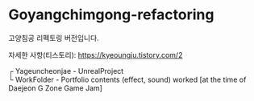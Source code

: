 # Goyangchimgong-refactoring

고양침공 리펙토링 버전입니다.

자세한 사항(티스토리): https://kyeoungju.tistory.com/2

<Directory File Structure>

┌ Yageuncheonjae - UnrealProject  
└ WorkFolder - Portfolio contents (effect, sound) worked [at the time of Daejeon G Zone Game Jam]  
